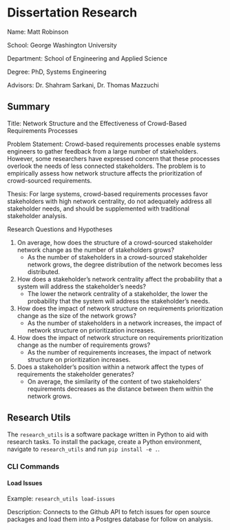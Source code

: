 # Dissertation Research

Name: Matt Robinson

School: George Washington University

Department: School of Engineering and Applied Science

Degree: PhD, Systems Engineering

Advisors: Dr. Shahram Sarkani, Dr. Thomas Mazzuchi

## Summary

Title: Network Structure and the Effectiveness of Crowd-Based Requirements Processes

Problem Statement: Crowd-based requirements processes enable systems engineers to gather feedback from a large number of stakeholders. However, some researchers have expressed concern that these processes overlook the needs of less connected stakeholders. The problem is to empirically assess how network structure affects the prioritization of crowd-sourced requirements.

Thesis: For large systems, crowd-based requirements processes favor stakeholders with high network centrality, do not adequately address all stakeholder needs, and should be supplemented with traditional stakeholder analysis.

Research Questions and Hypotheses
1. On average, how does the structure of a crowd-sourced stakeholder network change as the number of stakeholders grows?
    - As the number of stakeholders in a crowd-sourced stakeholder network grows, the degree distribution of the network becomes less distributed.
2. How does a stakeholder’s network centrality affect the probability that a system will address the stakeholder’s needs?
    - The lower the network centrality of a stakeholder, the lower the probability that the system will address the stakeholder’s needs.
3. How does the impact of network structure on requirements prioritization change as the size of the network grows?
    - As the number of stakeholders in a network increases, the impact of network structure on prioritization increases.
4. How does the impact of network structure on requirements prioritization change as the number of requirements grows?
    - As the number of requirements increases, the impact of network structure on prioritization increases.
5. Does a stakeholder’s position within a network affect the types of requirements the stakeholder generates?
    - On average, the similarity of the content of two stakeholders’ requirements decreases as the distance between them within the network grows.

  ## Research Utils

  The `research_utils` is a software package written in Python to aid with research tasks.
  To install the package, create a Python environment, navigate to `research_utils` and run `pip install -e .`.

  ### CLI Commands

  #### Load Issues
  Example: `research_utils load-issues`

  Description: Connects to the Github API to fetch issues for open source packages and load them into a Postgres database for follow on analysis.
